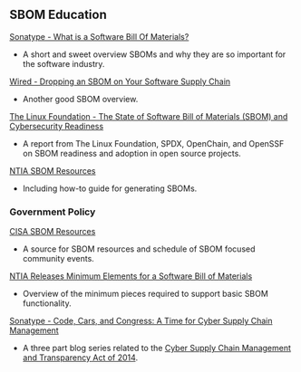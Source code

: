 
## SBOM Education

[Sonatype - What is a Software Bill Of Materials?](https://blog.sonatype.com/what-is-a-software-bill-of-materials)
- A short and sweet overview SBOMs and why they are so important for the software industry.

[Wired - Dropping an SBOM on Your Software Supply Chain](https://www.wired.com/sponsored/story/dropping-an-sbom-on-your-software-supply-chain/)
- Another good SBOM overview.

[The Linux Foundation - The State of Software Bill of Materials (SBOM) and Cybersecurity Readiness](https://www.linuxfoundation.org/tools/the-state-of-software-bill-of-materials-sbom-and-cybersecurity-readiness/)
- A report from The Linux Foundation, SPDX, OpenChain, and OpenSSF on SBOM readiness and adoption in open source projects.

[NTIA SBOM Resources](https://www.ntia.gov/SBOM)
- Including how-to guide for generating SBOMs.

### Government Policy

[CISA SBOM Resources](https://www.cisa.gov/sbom)
- A source for SBOM resources and schedule of SBOM focused community events.

[NTIA Releases Minimum Elements for a Software Bill of Materials](https://www.ntia.doc.gov/blog/2021/ntia-releases-minimum-elements-software-bill-materials)
- Overview of the minimum pieces required to support basic SBOM functionality.

[Sonatype - Code, Cars, and Congress: A Time for Cyber Supply Chain Management](https://blog.sonatype.com/2014/12/cyber-supply-chain-management-part1/#.VIYbC1Yzd6k)
- A three part blog series related to the [Cyber Supply Chain Management and Transparency Act of 2014](https://www.congress.gov/bill/113th-congress/house-bill/5793).
